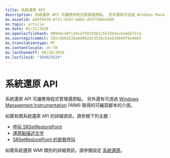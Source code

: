```yaml
---
title: 系統還原 API
description: 系統還原 API 可讓應用程式管理還原點。 另外還有可透過 Windows Management Instrumentation (WMI) 取得的可編寫腳本的介面。
ms.assetid: e80fb930-8711-4347-b802-d55f780ee589
ms.topic: article
ms.date: 05/31/2018
ms.openlocfilehash: 989d4c48fc34cef5819361c5533bdac6aebb71fa
ms.sourcegitcommit: 592c9bbd22ba69802dc353bcb5eb30699f9e9403
ms.translationtype: MT
ms.contentlocale: zh-TW
ms.lasthandoff: 08/20/2020
ms.locfileid: "104023524"
---
```

# <a name="system-restore-api"></a>系統還原 API

系統還原 API 可讓應用程式管理還原點。 另外還有可透過 [Windows Management Instrumentation](/windows/desktop/WmiSdk/wmi-start-page) (WMI) 取得的可編寫腳本的介面。

如需有關系統還原 API 的詳細資訊，請參閱下列主題：

-   [呼叫 SRSetRestorePoint](calling-srsetrestorepoint.md)
-   [還原點描述文字](restore-point-description-text.md)
-   [SRSetRestorePoint 的嵌套呼叫](nested-calls-to-srsetrestorepoint.md)

如需系統還原 WMI 類別的詳細資訊，請參閱設定 [系統還原](configuring-system-restore.md)。

 

 